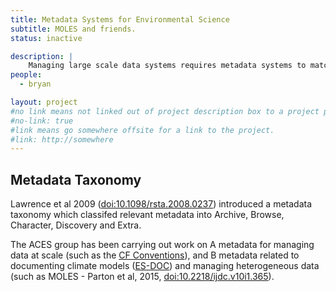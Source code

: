```yaml
---
title: Metadata Systems for Environmental Science
subtitle: MOLES and friends.
status: inactive

description: |
    Managing large scale data systems requires metadata systems to match.
people:
  - bryan

layout: project
#no link means not linked out of project description box to a project page
#no-link: true
#link means go somewhere offsite for a link to the project.
#link: http://somewhere
---
```


## Metadata Taxonomy

Lawrence et al 2009 ([doi:10.1098/rsta.2008.0237](https://doi.org/10.1098/rsta.2008.0237))
introduced a metadata taxonomy which classifed relevant metadata into Archive, Browse,
Character, Discovery and Extra.

The ACES group has been carrying out work on A metadata for managing data at scale (such
as the [CF Conventions](https://cfconventions.org)), and B metadata related to
documenting climate models ([ES-DOC](https://es-doc.org)) and managing heterogeneous
data (such as MOLES - Parton et al, 2015, [doi:10.2218/ijdc.v10i1.365](https://doi.org/10.2218/ijdc.v10i1.365)).

